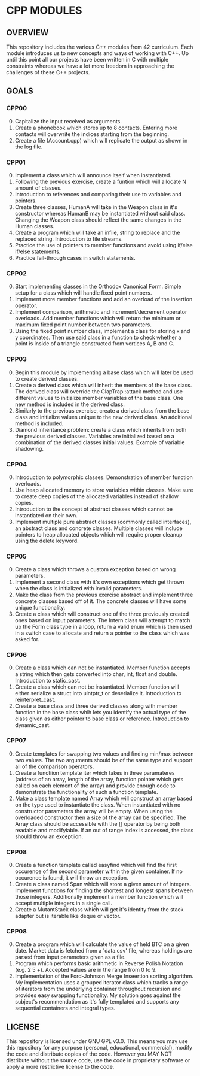 # CPP MODULES

## OVERVIEW

This repository includes the various C++ modules from 42 curriculum. Each module introduces us to new concepts and ways of working with C++.
Up until this point all our projects have been written in C with multiple constraints whereas we have a lot more freedom in approaching the challenges of these C++ projects.

## GOALS
### CPP00
0. Capitalize the input received as arguments.
1. Create a phonebook which stores up to 8 contacts. Entering more contacts will overwrite the indices starting from the beginning.
2. Create a file (Account.cpp) which will replicate the output as shown in the log file.

### CPP01
0. Implement a class which will announce itself when instantiated.
1. Following the previous exercise, create a funtion which will allocate N amount of classes.
2. Introduction to references and comparing their use to variables and pointers.
3. Create three classes, HumanA will take in the Weapon class in it's constructor whereas HumanB may be instantiated without said class. Changing the Weapon class should reflect the same changes in the Human classes.
4. Create a program which will take an infile, string to replace and the replaced string. Introduction to file streams.
5. Practice the use of pointers to member functions and avoid using if/else if/else statements.
6. Practice fall-through cases in switch statements.

### CPP02
0. Start implementing classes in the Orthodox Canonical Form. Simple setup for a class which will handle fixed point numbers.
1. Implement more member functions and add an overload of the insertion operator.
2. Implement comparison, arithmetic and increment/decrement operator overloads. Add member functions which will return the minimum or maximum fixed point number between two parameters.
3. Using the fixed point number class, implement a class for storing x and y coordinates. Then use said class in a function to check whether a point is inside of a triangle constructed from vertices A, B and C.

### CPP03
0. Begin this module by implementing a base class which will later be used to create derived classes.
1. Create a derived class which will inherit the members of the base class. The derived class will override the ClapTrap::attack method and use different values to initialize member variables of the base class. One new method is included in the derived class.
2. Similarly to the previous exercise, create a derived class from the base class and initialize values unique to the new derived class. An additional method is included.
3. Diamond inheritance problem: create a class which inherits from both the previous derived classes. Variables are initialized based on a combination of the derived classes initial values. Example of variable shadowing.

### CPP04
0. Introduction to polymorphic classes. Demonstration of member function overloads.
1. Use heap allocated memory to store variables within classes. Make sure to create deep copies of the allocated variables instead of shallow copies.
2. Introduction to the concept of abstract classes which cannot be instantiated on their own.
3. Implement multiple pure abstract classes (commonly called interfaces), an abstract class and concrete classes. Multiple classes will include pointers to heap allocated objects which will require proper cleanup using the delete keyword.

### CPP05
0. Create a class which throws a custom exception based on wrong parameters.
1. Implement a second class with it's own exceptions which get thrown when
the class is initialized with invalid parameters.
2. Make the class from the previous exercise abstract and implement three concrete classes based off of it. The concrete classes will have some unique functionality.
3. Create a class which will construct one of the three previously created ones based on input parameters. The Intern class will attempt to match up the Form class type in a loop, return a valid enum which is then used in a switch case to allocate and return a pointer to the class which was asked for.

### CPP06
0. Create a class which can not be instantiated. Member function accepts a string which then gets converted into char, int, float and double. Introduction to static_cast.
1. Create a class which can not be instantiated. Member function will either serialize a struct into uintptr_t or deserialize it. Introduction to reinterpret_cast.
2. Create a base class and three derived classes along with member function in the base class whih lets you identify the actual type of the class given as either pointer to base class or reference. Introduction to dynamic_cast.

### CPP07
0. Create templates for swapping two values and finding min/max between two values. The two arguments should be of the same type and support all of the comparison operators.
1. Create a functiion template iter which takes in three paramateres (address of an array, length of the array, function pointer which gets called on each element of the array) and provide enough code to demonstrate the functionality of such a function template.
2. Make a class template named Array which will construct an array based on the type used to instantiate the class. When instantiated with no constructor parameters the array will be empty. When using the overloaded constructor then a size of the array can be specified. The Array class should be accessible with the [] operator by being both readable and modifyiable. If an out of range index is accessed, the class should throw an exceptiion.

### CPP08
0. Create a function template called easyfind which will find the first occurence of the second parameter within the given container. If no occurence is found, it will throw an exception.
1. Create a class named Span which will store a given amount of integers. Implement functions for finding the shortest and longest spans between those integers. Additionally implement a member function which will accept multiple integers in a single call.
2. Create a MutantStack class which will get it's identity from the stack adapter but is iterable like deque or vector.

### CPP08
0. Create a program which will calculate the value of held BTC on a given date. Market data is fetched from a 'data.csv' file, whereas holdings are parsed from input parameters given as a file.
1. Program which performs basic arithmetic in Reverse Polish Notation (e.g. 2 5 +). Accepted values are in the range from 0 to 9.
2. Implementation of the Ford-Johnson Merge Inseertion sorting algorithm. My implementation uses a grouped iterator class which tracks a range  of iterators from the underlying container throughout recursion  and provides easy swapping functionality. My solution goes against the subject's recommendation as it's fully templated and supports any sequential containers and integral types.

## LICENSE

This repository is licensed under GNU GPL v3.0.
This means you may use this repository for any purpose (personal, educational, commercial), modify the code and distribute copies of the code.
However you MAY NOT distribute without the source code, use the code in proprietary software or apply a more restrictive license to the code.
